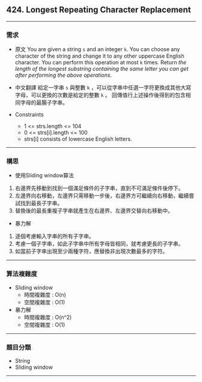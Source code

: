 ## 424. Longest Repeating Character Replacement ##
---
### 需求 ###
- 原文
You are given a string `s` and an integer `k`. You can choose any character of the string and change it to any other uppercase English character. You can perform this operation at most `k` times.
Return _the length of the longest substring containing the same letter you can get after performing the above operations_.

- 中文翻譯
給定一字串 `s` 與整數 `k` ，可以從字串中任選一字符更換成其他大寫字母，可以更換的次數是給定的整數 `k` 。
回傳值行上述操作後得到的包含相同字母的最腸子字串。

- Constraints
  - 1 <= strs.length <= 104
  - 0 <= strs[i].length <= 100
  - strs[i] consists of lowercase English letters.
---
### 構思 ###
- 使用Sliding window算法
1.  右邊界先移動到找到一個滿足條件的子字串，直到不可滿足條件後停下。
2. 左邊界向右移動，左邊界只需移動一步後，右邊界方可繼續向右移動，繼續嘗試找到最長子字串。
3. 替換後的最長重複子字串就產生在右邊界、左邊界交替向右移動中。

- 暴力解
1. 逐個考慮輸入字串的所有子字串。
2. 考慮一個子字串，如此子字串中所有字母皆相同，就考慮更長的子字串。
3. 如當前子字串出現至少兩種字符，應替換非出現次數最多的字符。

---
### 算法複雜度 ###
- Sliding window
	- 時間複雜度 : O(n)
	- 空間複雜度 : O(1)
- 暴力解
	- 時間複雜度 : O(n^2)
	- 空間複雜度 : O(1)

---
### 題目分類 ###
- String
- Sliding window
---